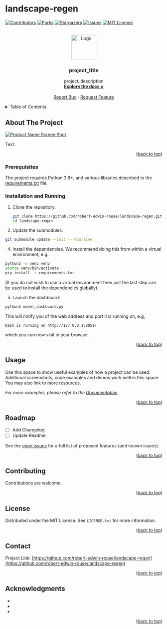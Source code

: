 # landscape-regen

<a name="readme-top"></a>


<!-- PROJECT SHIELDS -->
[![Contributors][contributors-shield]][contributors-url]
[![Forks][forks-shield]][forks-url]
[![Stargazers][stars-shield]][stars-url]
[![Issues][issues-shield]][issues-url]
[![MIT License][license-shield]][license-url]


<!-- PROJECT HEADER -->
<br />
<div align="center">
  <a href="https://github.com/robert-edwin-rouse/landscape-regen">
    <img src="images/logo.png" alt="Logo" width="80" height="80">
  </a>

<h3 align="center">project_title</h3>

  <p align="center">
    project_description
    <br />
    <a href="https://github.com/robert-edwin-rouse/landscape-regen"><strong>Explore the docs »</strong></a>
    <br />
    <br />
    <a href="https://github.com/robert-edwin-rouse/landscape-regen/issues">Report Bug</a>
    ·
    <a href="https://github.com/robert-edwin-rouse/landscape-regen/issues">Request Feature</a>
  </p>
</div>


<!-- TABLE OF CONTENTS -->
<details>
  <summary>Table of Contents</summary>
  <ol>
    <li>
      <a href="#about-the-project">About The Project</a>
      <ul>
        <li><a href="#built-with">Built With</a></li>
      </ul>
    </li>
    <li>
      <a href="#getting-started">Getting Started</a>
      <ul>
        <li><a href="#prerequisites">Prerequisites</a></li>
        <li><a href="#installation">Installation</a></li>
      </ul>
    </li>
    <li><a href="#usage">Usage</a></li>
    <li><a href="#roadmap">Roadmap</a></li>
    <li><a href="#contributing">Contributing</a></li>
    <li><a href="#license">License</a></li>
    <li><a href="#contact">Contact</a></li>
    <li><a href="#acknowledgments">Acknowledgments</a></li>
  </ol>
</details>


<!-- ABOUT THE PROJECT -->
## About The Project

[![Product Name Screen Shot][product-screenshot]](https://example.com)

Text.

<p align="right">(<a href="#readme-top">back to top</a>)</p>

### Prerequisites

The project requires Python 3.8+, and various libraries described in the
[requirements.txt](https://github.com/robert-edwin-rouse/landscape-regen/blob/main/requirements.txt)
file.

### Installation and Running

1. Clone the repository:
   ```sh
   git clone https://github.com/robert-edwin-rouse/landscape-regen.git
   cd landscape-regen
   ```

3. Update the submodules:
```sh
git submodule update --init --recursive
```

4. Install the dependencies. We recommend doing this from within a virtual environment, e.g.
```sh
python3 -m venv venv
source venv/bin/activate
pip install -r requirements.txt
```
(If you do not wish to use a virtual environment then just the last step can be used to install the dependencies globally).

5. Launch the dashboard:
```sh
python3 model_dashboard.py
```
This will notify you of the web address and port it is running on, e.g,

```
Dash is running on http://127.0.0.1:8051/
```
 
which you can now visit in your browser.

<p align="right">(<a href="#readme-top">back to top</a>)</p>



<!-- USAGE EXAMPLES -->
## Usage

Use this space to show useful examples of how a project can be used. Additional screenshots, code examples and demos work well in this space. You may also link to more resources.

_For more examples, please refer to the [Documentation](https://example.com)_

<p align="right">(<a href="#readme-top">back to top</a>)</p>



<!-- ROADMAP -->
## Roadmap

- [ ] Add Changelog
- [ ] Update Readme 

See the [open issues](https://github.com/robert-edwin-rouse/landscape-regen/issues) for a full list of proposed features (and known issues).

<p align="right">(<a href="#readme-top">back to top</a>)</p>



<!-- CONTRIBUTING -->
## Contributing

Contributions are welcome.

<p align="right">(<a href="#readme-top">back to top</a>)</p>


<!-- LICENSE -->
## License

Distributed under the MIT License. See `LICENSE.txt` for more information.

<p align="right">(<a href="#readme-top">back to top</a>)</p>


<!-- CONTACT -->
## Contact

Project Link: [https://github.com/robert-edwin-rouse/landscape-regen](https://github.com/robert-edwin-rouse/landscape-regen)

<p align="right">(<a href="#readme-top">back to top</a>)</p>


<!-- ACKNOWLEDGMENTS -->
## Acknowledgments

* []()
* []()
* []()

<p align="right">(<a href="#readme-top">back to top</a>)</p>


<!-- MARKDOWN LINKS & IMAGES -->
<!-- https://www.markdownguide.org/basic-syntax/#reference-style-links -->
[contributors-shield]: https://img.shields.io/github/contributors/robert-edwin-rouse/landscape-regen.svg?style=for-the-badge
[contributors-url]: https://github.com/robert-edwin-rouse/landscape-regen/graphs/contributors
[forks-shield]: https://img.shields.io/github/forks/robert-edwin-rouse/landscape-regen.svg?style=for-the-badge
[forks-url]: https://github.com/robert-edwin-rouse/landscape-regen/network/members
[stars-shield]: https://img.shields.io/github/stars/robert-edwin-rouse/landscape-regen.svg?style=for-the-badge
[stars-url]: https://github.com/robert-edwin-rouse/landscape-regen/stargazers
[issues-shield]: https://img.shields.io/github/issues/robert-edwin-rouse/landscape-regen.svg?style=for-the-badge
[issues-url]: https://github.com/robert-edwin-rouse/landscape-regen/issues
[license-shield]: https://img.shields.io/github/license/robert-edwin-rouse/landscape-regen.svg?style=for-the-badge
[license-url]: https://github.com/othneildrew/Best-README-Template/blob/master/LICENSE.txt
[product-screenshot]: figures/Normal.png